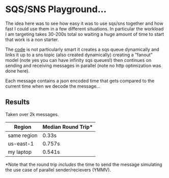 # SQS/SNS Playground...

The idea here was to see how easy it was to use sqs/sns together and how fast
I could use them in a few different situations. In particular the workload I am
targeting takes 30-200s total so waiting a huge amount of time to start that work
is a non starter.

The [code](/perf.js) is not particularly smart it creates a sqs queue
dynamically and links it up to a sns topic (also created dynamically) creating a
"fanout" model (note yes you can have infinity sqs queues!) then continues on
sending and receiving messages in parallel (note no http optimization was done here).

Each message contains a json encoded time that gets compared to the current time
when we decode the message...


## Results

Taken over 2k messages.

| Region | Median Round Trip* |
| -------| -------------------|
| same region | 0.33s |
| us-east-1 | 0.757s |
| my laptop | 0.541s |

*Note that the round trip _includes_ the time to send the message simulating the use case of
parallel sender/recievers (YMMV).
